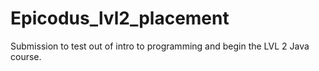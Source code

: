 # Epicodus_lvl2_placement
Submission to test out of intro to programming and begin the LVL 2 Java course.
